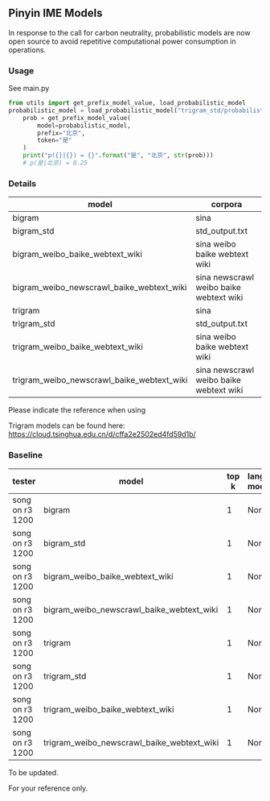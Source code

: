 ## Pinyin IME Models


In response to the call for carbon neutrality, probabilistic models are now open source to avoid repetitive computational power consumption in operations.


### Usage
See main.py
```python
from utils import get_prefix_model_value, load_probabilistic_model
probabilistic_model = load_probabilistic_model("trigram_std/probabilistic_model.gz")
    prob = get_prefix_model_value(
        model=probabilistic_model,
        prefix="北京",
        token="是"
    )
    print("p({}|{}) = {}".format("是", "北京", str(prob)))
    # p(是|北京) = 0.25
```

### Details

| model | corpora |
| ---- | ---- |
| bigram | sina |
| bigram_std | std_output.txt |
| bigram_weibo_baike_webtext_wiki | sina weibo baike webtext wiki |
| bigram_weibo_newscrawl_baike_webtext_wiki | sina newscrawl weibo baike webtext wiki |
| trigram | sina |
| trigram_std | std_output.txt |
| trigram_weibo_baike_webtext_wiki | sina weibo baike webtext wiki |
| trigram_weibo_newscrawl_baike_webtext_wiki | sina newscrawl weibo baike webtext wiki |

Please indicate the reference when using

Trigram models can be found here: https://cloud.tsinghua.edu.cn/d/cffa2e2502ed4fd59d1b/

### Baseline
| tester | model | top k | language modeling | time usage | sentence acc | word acc | 
| ------ | ---- | ---- | ---- | ---- | ---- | ---- |
| song on r3 1200 | bigram | 1 | None | 25.88 | 0.399 | 0.842 |
| song on r3 1200 | bigram_std | 1 | None | 22.48 | 0.970 | 0.997 |
| song on r3 1200 | bigram_weibo_baike_webtext_wiki | 1 | None | 26.72 | 0.421 |  0.848 |
| song on r3 1200 | bigram_weibo_newscrawl_baike_webtext_wiki | 1 | None | 27.02 | 0.451 | 0.861 |
| song on r3 1200 | trigram | 1 | None | 25.34 | 0.637 | 0.909 |
| song on r3 1200 | trigram_std | 1 | None | 22.42 | 1.000 | 1.000 |
| song on r3 1200 | trigram_weibo_baike_webtext_wiki | 1 | None | 26.75 | 0.782 |  0.955 |
| song on r3 1200 | trigram_weibo_newscrawl_baike_webtext_wiki | 1 | None | 26.48 | 0.808 | 0.961 |

To be updated.

For your reference only.

